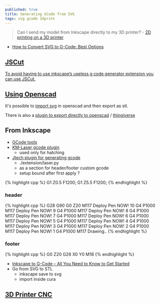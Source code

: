 ```yaml
---
published: true
title: Generating GCode from SVG
tags: svg gcode 3dprint
---
```

> Can I send my model from Inkscape directly to my 3D printer? - [2D printing on a 3D printer](https://www.youtube.com/watch?v=CuWZWAfBsm8)

- [How to Convert SVG to G-Code: Best Options](https://all3dp.com/2/svg-to-gcode-convert-files/)

## [JSCut](http://jscut.org/jscut.html#)

[To avoid having to use inkscape’s useless g code generator extension you can use JSCut.](https://cncphilosophy.com/svg-to-g-code/)

## [Using Openscad](https://3dprinting.stackexchange.com/questions/15130/openscad-linear-extrude-from-multiple-path-svg-import/15147)

It's possible to [import svg](https://en.m.wikibooks.org/wiki/OpenSCAD_User_Manual/SVG_Import) in openscad and then export as stl.

There is also a [plugin to export directly to openscad](https://www.instructables.com/Convert-any-2D-image-to-a-3D-object-using-OpenSCAD/) / [thingiverse](https://www.thingiverse.com/thing:24808)

## From Inkscape
- [GCode tools](https://www.norwegiancreations.com/2015/08/an-intro-to-g-code-and-how-to-generate-it-using-inkscape/)
- [KM-Laser gcode plugin](https://github.com/KnoxMakers/KM-Laser)
    - used only for hatching
- [Jtech plugin for generating gcode](https://jtechphotonics.com/?page_id=1980)
    - ./extension/laser.py
    - as a section for header/footer custom gcode
	- setup bound after first apply ?

{% highlight cpp %}
G1 Z0.5 F1200;
G1 Z5.5 F1200;
{% endhighlight %}

### header
{% highlight cpp %}
G28
G90
G0 Z20
M117 Deploy Pen NOW! 10
G4 P1000
M117 Deploy Pen NOW! 9
G4 P1000
M117 Deploy Pen NOW! 8
G4 P1000
M117 Deploy Pen NOW! 7
G4 P1000
M117 Deploy Pen NOW! 6
G4 P1000
M117 Deploy Pen NOW! 5
G4 P1000
M117 Deploy Pen NOW! 4
G4 P1000
M117 Deploy Pen NOW! 3
G4 P1000
M117 Deploy Pen NOW! 2
G4 P1000
M117 Deploy Pen NOW! 1
G4 P1000
M117 Drawing..
{% endhighlight %}

### footer
{% highlight cpp %}
G0 Z20
G28 X0 Y0
M18
{% endhighlight %}


- [Inkscape to G-Code – All You Need to Know to Get Started](https://all3dp.com/2/inkscape-g-code-all-you-need-to-know-to-get-started/)
- Go from SVG to STL
	- inkscape save to svg
    - import inside cura

## [3D Printer CNC](https://www.youtube.com/watch?v=xoji-oqLSCY)
